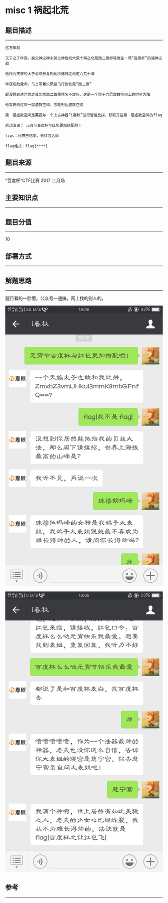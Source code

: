 # misc 1 祸起北荒

## 题目描述
---
```
亿万年前

天子之子华夜，被父神之神末渊上神告知六荒十海之北荒西二旗即将发生一场“百度杯”的诸神之战

他作为天族的太子必须参与到此次诸神之战定六荒十海

华夜临危受命，马上带着火凤凰飞行到北荒“西二旗”

却没想到这六荒之首北荒西二旗果然名不虚传，这是一个位于六层虚数空间上的时空大陆

他需要闯过每一层虚数空间，方能到达虚数空间

第一层虚数空间是需要与一个上古神器“i春秋”进行智能比拼，获取开启第一层虚数空间的flag

启动法诀： 元宵节百度杯与红包更加搭配哟！

tips：比赛已结束，无红包活动

flag格式：flag{****}
```

## 题目来源
---
“百度杯”CTF比赛 2017 二月场

## 主要知识点
---


## 题目分值
---
10

## 部署方式
---


## 解题思路
---
题目看的一脸懵，公众号一通搞，网上找的别人的。

![](images/ctf-2021-06-03-17-27-36.png)

![](images/ctf-2021-06-03-17-27-45.png)

## 参考
---
